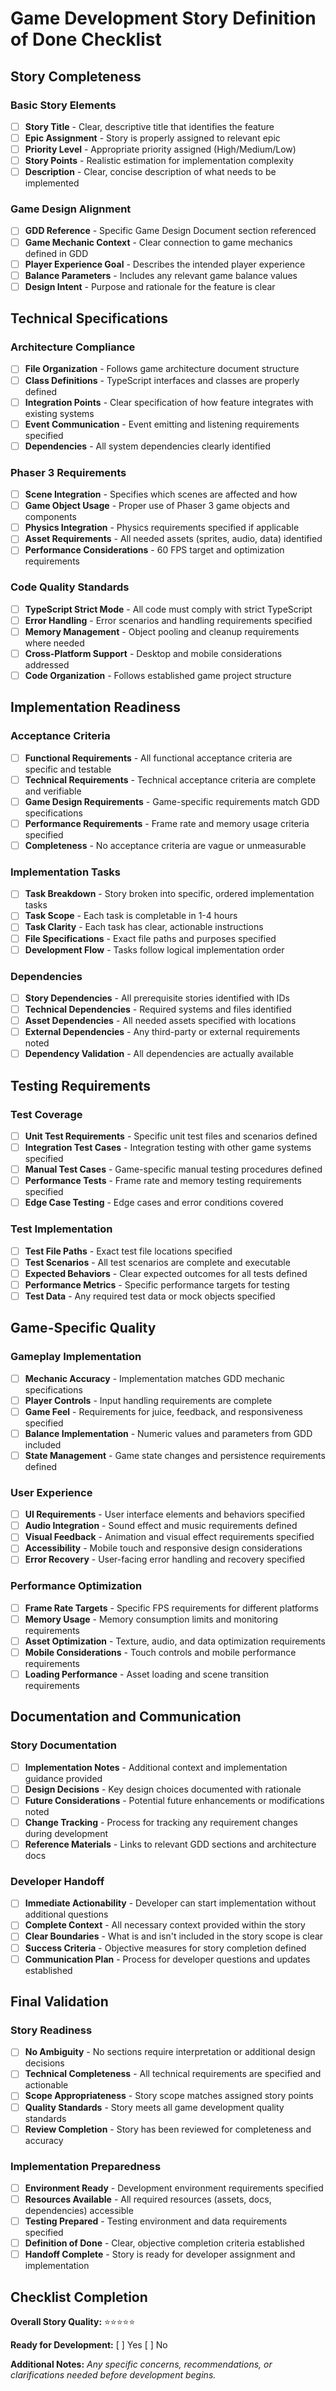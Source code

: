 # Game Development Story Definition of Done Checklist

## Story Completeness

### Basic Story Elements

- [ ] **Story Title** - Clear, descriptive title that identifies the feature
- [ ] **Epic Assignment** - Story is properly assigned to relevant epic
- [ ] **Priority Level** - Appropriate priority assigned (High/Medium/Low)
- [ ] **Story Points** - Realistic estimation for implementation complexity
- [ ] **Description** - Clear, concise description of what needs to be implemented

### Game Design Alignment

- [ ] **GDD Reference** - Specific Game Design Document section referenced
- [ ] **Game Mechanic Context** - Clear connection to game mechanics defined in GDD
- [ ] **Player Experience Goal** - Describes the intended player experience
- [ ] **Balance Parameters** - Includes any relevant game balance values
- [ ] **Design Intent** - Purpose and rationale for the feature is clear

## Technical Specifications

### Architecture Compliance

- [ ] **File Organization** - Follows game architecture document structure
- [ ] **Class Definitions** - TypeScript interfaces and classes are properly defined
- [ ] **Integration Points** - Clear specification of how feature integrates with existing systems
- [ ] **Event Communication** - Event emitting and listening requirements specified
- [ ] **Dependencies** - All system dependencies clearly identified

### Phaser 3 Requirements

- [ ] **Scene Integration** - Specifies which scenes are affected and how
- [ ] **Game Object Usage** - Proper use of Phaser 3 game objects and components
- [ ] **Physics Integration** - Physics requirements specified if applicable
- [ ] **Asset Requirements** - All needed assets (sprites, audio, data) identified
- [ ] **Performance Considerations** - 60 FPS target and optimization requirements

### Code Quality Standards

- [ ] **TypeScript Strict Mode** - All code must comply with strict TypeScript
- [ ] **Error Handling** - Error scenarios and handling requirements specified
- [ ] **Memory Management** - Object pooling and cleanup requirements where needed
- [ ] **Cross-Platform Support** - Desktop and mobile considerations addressed
- [ ] **Code Organization** - Follows established game project structure

## Implementation Readiness

### Acceptance Criteria

- [ ] **Functional Requirements** - All functional acceptance criteria are specific and testable
- [ ] **Technical Requirements** - Technical acceptance criteria are complete and verifiable
- [ ] **Game Design Requirements** - Game-specific requirements match GDD specifications
- [ ] **Performance Requirements** - Frame rate and memory usage criteria specified
- [ ] **Completeness** - No acceptance criteria are vague or unmeasurable

### Implementation Tasks

- [ ] **Task Breakdown** - Story broken into specific, ordered implementation tasks
- [ ] **Task Scope** - Each task is completable in 1-4 hours
- [ ] **Task Clarity** - Each task has clear, actionable instructions
- [ ] **File Specifications** - Exact file paths and purposes specified
- [ ] **Development Flow** - Tasks follow logical implementation order

### Dependencies

- [ ] **Story Dependencies** - All prerequisite stories identified with IDs
- [ ] **Technical Dependencies** - Required systems and files identified
- [ ] **Asset Dependencies** - All needed assets specified with locations
- [ ] **External Dependencies** - Any third-party or external requirements noted
- [ ] **Dependency Validation** - All dependencies are actually available

## Testing Requirements

### Test Coverage

- [ ] **Unit Test Requirements** - Specific unit test files and scenarios defined
- [ ] **Integration Test Cases** - Integration testing with other game systems specified
- [ ] **Manual Test Cases** - Game-specific manual testing procedures defined
- [ ] **Performance Tests** - Frame rate and memory testing requirements specified
- [ ] **Edge Case Testing** - Edge cases and error conditions covered

### Test Implementation

- [ ] **Test File Paths** - Exact test file locations specified
- [ ] **Test Scenarios** - All test scenarios are complete and executable
- [ ] **Expected Behaviors** - Clear expected outcomes for all tests defined
- [ ] **Performance Metrics** - Specific performance targets for testing
- [ ] **Test Data** - Any required test data or mock objects specified

## Game-Specific Quality

### Gameplay Implementation

- [ ] **Mechanic Accuracy** - Implementation matches GDD mechanic specifications
- [ ] **Player Controls** - Input handling requirements are complete
- [ ] **Game Feel** - Requirements for juice, feedback, and responsiveness specified
- [ ] **Balance Implementation** - Numeric values and parameters from GDD included
- [ ] **State Management** - Game state changes and persistence requirements defined

### User Experience

- [ ] **UI Requirements** - User interface elements and behaviors specified
- [ ] **Audio Integration** - Sound effect and music requirements defined
- [ ] **Visual Feedback** - Animation and visual effect requirements specified
- [ ] **Accessibility** - Mobile touch and responsive design considerations
- [ ] **Error Recovery** - User-facing error handling and recovery specified

### Performance Optimization

- [ ] **Frame Rate Targets** - Specific FPS requirements for different platforms
- [ ] **Memory Usage** - Memory consumption limits and monitoring requirements
- [ ] **Asset Optimization** - Texture, audio, and data optimization requirements
- [ ] **Mobile Considerations** - Touch controls and mobile performance requirements
- [ ] **Loading Performance** - Asset loading and scene transition requirements

## Documentation and Communication

### Story Documentation

- [ ] **Implementation Notes** - Additional context and implementation guidance provided
- [ ] **Design Decisions** - Key design choices documented with rationale
- [ ] **Future Considerations** - Potential future enhancements or modifications noted
- [ ] **Change Tracking** - Process for tracking any requirement changes during development
- [ ] **Reference Materials** - Links to relevant GDD sections and architecture docs

### Developer Handoff

- [ ] **Immediate Actionability** - Developer can start implementation without additional questions
- [ ] **Complete Context** - All necessary context provided within the story
- [ ] **Clear Boundaries** - What is and isn't included in the story scope is clear
- [ ] **Success Criteria** - Objective measures for story completion defined
- [ ] **Communication Plan** - Process for developer questions and updates established

## Final Validation

### Story Readiness

- [ ] **No Ambiguity** - No sections require interpretation or additional design decisions
- [ ] **Technical Completeness** - All technical requirements are specified and actionable
- [ ] **Scope Appropriateness** - Story scope matches assigned story points
- [ ] **Quality Standards** - Story meets all game development quality standards
- [ ] **Review Completion** - Story has been reviewed for completeness and accuracy

### Implementation Preparedness

- [ ] **Environment Ready** - Development environment requirements specified
- [ ] **Resources Available** - All required resources (assets, docs, dependencies) accessible
- [ ] **Testing Prepared** - Testing environment and data requirements specified
- [ ] **Definition of Done** - Clear, objective completion criteria established
- [ ] **Handoff Complete** - Story is ready for developer assignment and implementation

## Checklist Completion

**Overall Story Quality:** ⭐⭐⭐⭐⭐

**Ready for Development:** [ ] Yes [ ] No

**Additional Notes:**
_Any specific concerns, recommendations, or clarifications needed before development begins._
